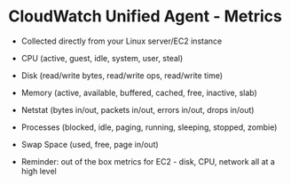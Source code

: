 # CloudWatch Unified Agent - Metrics
- Collected directly from your Linux server/EC2 instance

- CPU (active, guest, idle, system, user, steal)
- Disk (read/write bytes, read/write ops, read/write time)
- Memory (active, available, buffered, cached, free, inactive, slab)
- Netstat (bytes in/out, packets in/out, errors in/out, drops in/out)
- Processes (blocked, idle, paging, running, sleeping, stopped, zombie)
- Swap Space (used, free, page in/out)

- Reminder: out of the box metrics for EC2 - disk, CPU, network all at a high level
